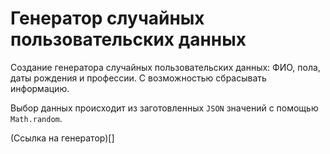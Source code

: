# Генератор случайных пользовательских данных

Создание генератора случайных пользовательских данных: ФИО, пола, даты рождения и профессии. С возможностью сбрасывать информацию.

Выбор данных происходит из заготовленных `JSON` значений с помощью `Math.random`.


(Ссылка на генератор)[]